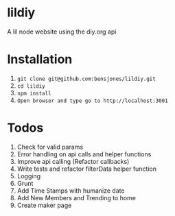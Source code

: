 # lildiy
A lil node website using the diy.org api

# Installation
1. `git clone git@github.com:bensjones/lildiy.git`
2. `cd lildiy`
3. `npm install`
4. `Open browser and type go to http://localhost:3001`

# Todos
1. Check for valid params
2. Error handling on api calls and helper functions
3. Improve api calling (Refactor callbacks)
4. Write tests and refactor filterData helper function
5. Logging
6. Grunt
7. Add Time Stamps with humanize date
8. Add New Members and Trending to home
9. Create maker page